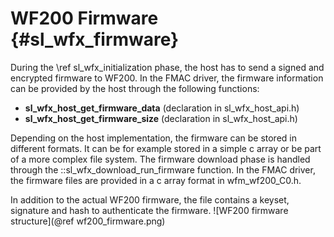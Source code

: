 WF200 Firmware	{#sl_wfx_firmware}  
============

During the \ref sl_wfx_initialization phase, the host has to send a signed and encrypted firmware to WF200. In the FMAC driver, the firmware information can be provided by the host through the following functions:
* **sl_wfx_host_get_firmware_data** (declaration in sl_wfx_host_api.h)
* **sl_wfx_host_get_firmware_size** (declaration in sl_wfx_host_api.h)

Depending on the host implementation, the firmware can be stored in different formats. It can be for example stored in a simple c array or be part of a more complex file system. 
The firmware download phase is handled through the ::sl_wfx_download_run_firmware function. In the FMAC driver, the firmware files are provided in a c array format in wfm_wf200_C0.h.

In addition to the actual WF200 firmware, the file contains a keyset, signature and hash to authenticate the firmware.
![WF200 firmware structure](@ref wf200_firmware.png)